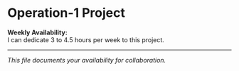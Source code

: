 # Operation-1 Project

**Weekly Availability:**  
I can dedicate 3 to 4.5 hours per week to this project.

---
*This file documents your availability for collaboration.*